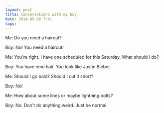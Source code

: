 ```yaml
---
layout: post
title: Conversations with my boy
date: 2014-05-08 7:41  
tags: 
---
```


Me: Do you need a haircut?

Boy: No! You need a haircut!

Me: You're right. I have one scheduled for this Saturday. What should I do?

Boy: You have emo hair. You look like Justin Bieber.

Me: Should I go bald? Should I cut it short?

Boy: No!

Me: How about some lines or maybe lightning bolts?

Boy: No. Don't do anything weird. Just be normal.
